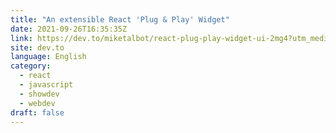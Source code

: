 ```yaml
---
title: "An extensible React 'Plug & Play' Widget"
date: 2021-09-26T16:35:35Z
link: https://dev.to/miketalbot/react-plug-play-widget-ui-2mg4?utm_medium=RSS&utm_source=news.12bit.vn
site: dev.to
language: English
category:
  - react
  - javascript
  - showdev
  - webdev
draft: false
---
```

